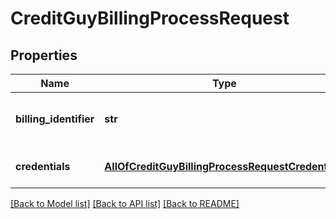 # CreditGuyBillingProcessRequest

## Properties
Name | Type | Description | Notes
------------ | ------------- | ------------- | -------------
**billing_identifier** | **str** | Unique billing process identifier | 
**credentials** | [**AllOfCreditGuyBillingProcessRequestCredentials**](AllOfCreditGuyBillingProcessRequestCredentials.md) | Company API credentials | 

[[Back to Model list]](../README.md#documentation-for-models) [[Back to API list]](../README.md#documentation-for-api-endpoints) [[Back to README]](../README.md)

